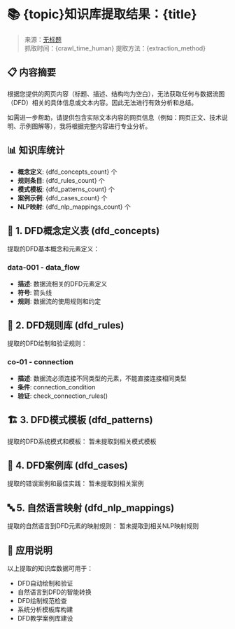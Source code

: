 # 📚 {topic}知识库提取结果：{title}
> 来源：[无标题](https://forum.torproject.org/t/how-to-test-tor-and-relay-explanation/10016)  
> 抓取时间：{crawl_time_human}
> 提取方法：{extraction_method}

## 📋 内容摘要


根据您提供的网页内容（标题、描述、结构均为空白），无法获取任何与数据流图（DFD）相关的具体信息或文本内容。因此无法进行有效分析和总结。

如需进一步帮助，请提供包含实际文本内容的网页信息（例如：网页正文、技术说明、示例图解等），我将根据完整内容进行专业分析。

## 📊 知识库统计
- **概念定义**: {dfd_concepts_count} 个
- **规则条目**: {dfd_rules_count} 个
- **模式模板**: {dfd_patterns_count} 个
- **案例示例**: {dfd_cases_count} 个
- **NLP映射**: {dfd_nlp_mappings_count} 个

## 🎯 1. DFD概念定义表 (dfd_concepts)
提取的DFD基本概念和元素定义：
### data-001 - data_flow
- **描述**: 数据流相关的DFD元素定义
- **符号**: 箭头线
- **规则**: 数据流的使用规则和约定


## 📏 2. DFD规则库 (dfd_rules)
提取的DFD绘制和验证规则：
### co-01 - connection
- **描述**: 数据流必须连接不同类型的元素，不能直接连接相同类型
- **条件**: connection_condition
- **验证**: check_connection_rules()


## 🏗️ 3. DFD模式模板 (dfd_patterns)
提取的DFD系统模式和模板：
暂未提取到相关模式模板

## 📝 4. DFD案例库 (dfd_cases)
提取的错误案例和最佳实践：
暂未提取到相关案例

## 🔤 5. 自然语言映射 (dfd_nlp_mappings)
提取的自然语言到DFD元素的映射规则：
暂未提取到相关NLP映射规则

## 🎨 应用说明
以上提取的知识库数据可用于：
- DFD自动绘制和验证
- 自然语言到DFD的智能转换
- DFD绘制规范检查
- 系统分析模板库构建
- DFD教学案例库建设